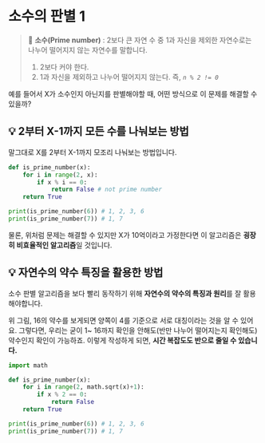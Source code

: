 # 소수의 판별 1

> 📌 **소수(Prime number)** : 2보다 큰 자연 수 중 1과 자신을 제외한 자연수로는 나누어 떨어지지 않는 자연수를 말합니다.
> 1. 2보다 커야 한다.
> 2. 1과 자신을 제외하고 나누어 떨어지지 않는다. 즉, _`n % 2 != 0`_

예를 들어서 X가 소수인지 아닌지를 판별해야할 때, 어떤 방식으로 이 문제를 해결할 수 있을까?

## 💡 2부터 X-1까지 모든 수를 나눠보는 방법
말그대로 X를 2부터 X-1까지 모조리 나눠보는 방법입니다.

```python
def is_prime_number(x):
    for i in range(2, x):
        if x % i == 0:
            return False # not prime number
    return True 

print(is_prime_number(6)) # 1, 2, 3, 6
print(is_prime_number(7)) # 1, 7
```

물론, 위처럼 문제는 해결할 수 있지만 X가 10억이라고 가정한다면 이 알고리즘은 **굉장히 비효율적인 알고리즘**일 것입니다.

## 💡 자연수의 약수 특징을 활용한 방법

소수 판별 알고리즘을 보다 빨리 동작하기 위해 **자연수의 약수의 특징과 원리**를 잘 활용해야합니다.

[]()

위 그림, 16의 약수를 보게되면 양쪽이 4를 기준으로 서로 대칭이라는 것을 알 수 있어요. 그렇다면, 우리는 굳이 1~ 16까지 확인을 안해도(반만 나누어 떨어지는지 확인해도) 약수인지 확인이 가능하죠. 이렇게 작성하게 되면, **시간 복잡도도 반으로 줄일 수 있습니다.**

```python
import math

def is_prime_number(x):
    for i in range(2, math.sqrt(x)+1):
        if x % 2 == 0:
            return False
    return True

print(is_prime_number(6)) # 1, 2, 3, 6
print(is_prime_number(7)) # 1, 7
```


